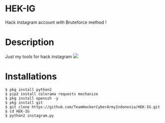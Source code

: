 # HEK-IG
Hack instagram account with Bruteforce method !
# Description
Just my tools for hack instagram
<img src="https://github.com/saydog/HEK-IG/blob/master/VideoSnapshot_20191005_194504.jpg">
# Installations
```
$ pkg install python2
$ pip2 install colorama requests mechanize
$ pkg install openssh -y
$ pkg install git
$ git clone https://github.com/TeamHackerCyberArmyIndonesia/HEK-IG.git
$ cd HEK-IG
$ python2 instagram.py
```

